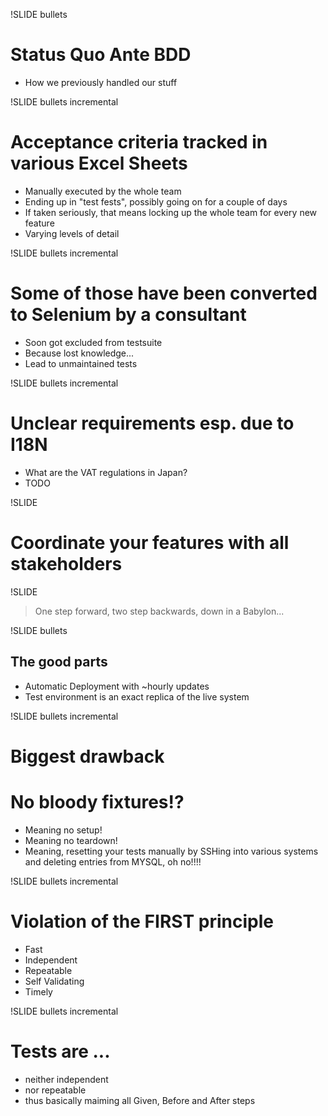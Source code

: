 !SLIDE bullets 
# Status Quo Ante BDD #

* How we previously handled our stuff

!SLIDE bullets incremental
# Acceptance criteria tracked in various Excel Sheets

* Manually executed by the whole team
* Ending up in "test fests", possibly going on for a couple of days
* If taken seriously, that means locking up the whole team for every new feature
* Varying levels of detail

!SLIDE bullets incremental
# Some of those have been converted to Selenium by a consultant

* Soon got excluded from testsuite
* Because lost knowledge...
* Lead to unmaintained tests

!SLIDE bullets incremental
# Unclear requirements esp. due to I18N

* What are the VAT regulations in Japan?
* TODO

!SLIDE
# Coordinate your features with all stakeholders

!SLIDE
>One step forward, two step backwards, down in a Babylon...

!SLIDE bullets
## The good parts

* Automatic Deployment with ~hourly updates
* Test environment is an exact replica of the live system

!SLIDE bullets incremental
# Biggest drawback

# No bloody fixtures!?

* Meaning no setup!
* Meaning no teardown!
* Meaning, resetting your tests manually by SSHing into various systems and deleting entries from MYSQL, oh no!!!!

!SLIDE bullets incremental
# Violation of the FIRST principle

* Fast
* Independent
* Repeatable
* Self Validating
* Timely

!SLIDE bullets incremental
# Tests are ...

* neither independent
* nor repeatable
* thus basically maiming all Given, Before and After steps
